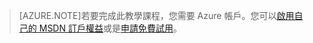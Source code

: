 > [AZURE.NOTE]若要完成此教學課程，您需要 Azure 帳戶。您可以<a href="http://www.windowsazure.com/pricing/member-offers/msdn-benefits-details/" target="_blank">啟用自己的 MSDN 訂戶權益</a>或是<a href="http://www.windowsazure.com/pricing/free-trial/" target="_blank">申請免費試用</a>。

<!---HONumber=August15_HO6-->